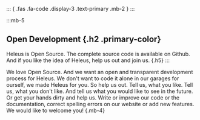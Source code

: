 ::: { .fas .fa-code .display-3 .text-primary .mb-2 } 
:::

:::mb-5
## Open Development {.h2 .primary-color}
Heleus is Open Source. The complete source code is available on Github. And if you like the idea of Heleus, help us out and join us. {.h5}
:::

We love Open Source. And we want an open and transparent development process for Heleus. We don't want to code it alone in our garages for ourself, we made Heleus for you. So help us out. Tell us, what you like. Tell us, what you don't like. And tell us what you would like to see in the future. Or get your hands dirty and help us. Write or improve our code or the documentation, correct spelling errors on our website or add new features. We would like to welcome you!  {.mb-4}